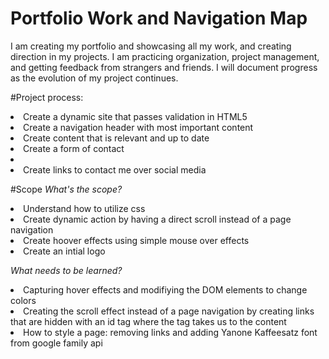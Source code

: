 # Portfolio Work and Navigation Map
I am creating my portfolio and showcasing all my work, and creating direction in my projects. I am practicing organization, project management, and getting feedback from strangers and friends. I will document progress as the evolution of my project continues.

#Project process:
<li> Create a dynamic site that passes validation in HTML5</li>
<li> Create a navigation header with most important content</li>
<li> Create content that is relevant and up to date</li>
<li> Create a form of contact <li>
<li> Create links to contact me over social media </li> 

#Scope 
<i>What's the scope?</i>
  <li> Understand how to utilize css </li>
  <li> Create dynamic action by having a direct scroll instead of a page navigation</li>
  <li> Create hoover effects using simple mouse over effects</li>
  <li> Create an intial logo </li>

<i> What needs to be learned?</i>
  <li> Capturing hover effects and modifiying the DOM elements to change colors</li>
  <li> Creating the scroll effect instead of a page navigation by creating links that are hidden with an id tag where the tag takes us to the content</li> 
  <li> How to style a page: removing links and adding Yanone Kaffeesatz font from google family api</li>

